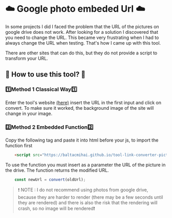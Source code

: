 # :cloud: Google photo embeded Url :cloud:
In some projects I did I faced the problem that the URL of the pictures on google drive does not work. After looking for a solution I discovered that you need to change the URL. This became very frustrating when I had to always change the URL when testing.
That's how I came up with this tool.

There are other sites that can do this, but they do not provide a script to transform your URL.

## :wrench: How to use this tool? :wrench:
### :one:Method 1 Classical Way:one:
Enter the tool's website [(here)](https://baltacmihai.github.io/tool-link-converter-pictures-cloud/) insert the URL in the first input and click on convert. To make sure it worked, the background image of the site will change in your image.

###  :two:Method 2 Embedded Function:two:
Copy the following tag and paste it into html before your js, to import the function first
```html
    <script src="https://baltacmihai.github.io/tool-link-converter-pictures-cloud/JS/convert.js"></script>
```

To use the function you must insert as a parameter the URL of the picture in the drive. The function returns the modified URL.

```javascript
    const newUrl = convert(oldUrl);
```

 > :heavy_exclamation_mark: NOTE : I do not recommend using photos from google drive, because they are harder to render (there may be a few seconds until they are rendered) and there is also the risk that the rendering will crash, so no image will be rendered:heavy_exclamation_mark:
